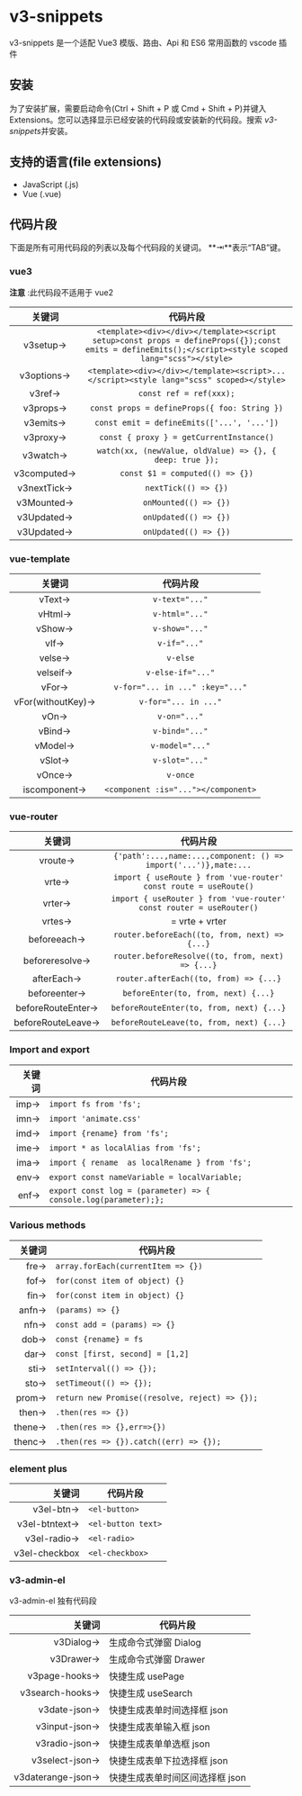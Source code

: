 # v3-snippets

v3-snippets 是一个适配 Vue3 模版、路由、Api 和 ES6 常用函数的 vscode 插件

## 安装

为了安装扩展，需要启动命令(Ctrl + Shift + P 或 Cmd + Shift + P)并键入 Extensions。您可以选择显示已经安装的代码段或安装新的代码段。搜索 *v3-snippets*并安装。

## 支持的语言(file extensions)

- JavaScript (.js)
- Vue (.vue)

## 代码片段

下面是所有可用代码段的列表以及每个代码段的关键词。 **⇥**表示“TAB”键。

### vue3

**注意** :此代码段不适用于 vue2

|   关键词    |                                                                       代码片段                                                                        |
| :---------: | :---------------------------------------------------------------------------------------------------------------------------------------------------: |
|  v3setup→   | `<template><div></div></template><script setup>const props = defineProps({});const emits = defineEmits();</script><style scoped lang="scss"></style>` |
| v3options→  |                               `<template><div></div></template><script>...</script><style lang="scss" scoped></style>`                                |
|   v3ref→    |                                                                `const ref = ref(xxx);`                                                                |
|  v3props→   |                                                     `const props = defineProps({ foo: String })`                                                      |
|  v3emits→   |                                                      `const emit = defineEmits(['...', '...'])`                                                       |
|  v3proxy→   |                                                       `const { proxy } = getCurrentInstance()`                                                        |
|  v3watch→   |                                               `watch(xx, (newValue, oldValue) => {}, { deep: true });`                                                |
| v3computed→ |                                                            `const $1 = computed(() => {})`                                                            |
| v3nextTick→ |                                                                 `nextTick(() => {})`                                                                  |
| v3Mounted→  |                                                                 `onMounted(() => {})`                                                                 |
| v3Updated→  |                                                                 `onUpdated(() => {})`                                                                 |
| v3Updated→  |                                                                 `onUpdated(() => {})`                                                                 |

### vue-template

|      关键词       |              代码片段               |
| :---------------: | :---------------------------------: |
|      vText→       |           `v-text="..."`            |
|      vHtml→       |           `v-html="..."`            |
|      vShow→       |           `v-show="..."`            |
|       vIf→        |            `v-if="..."`             |
|      velse→       |              `v-else`               |
|     velseif→      |          `v-else-if="..."`          |
|       vFor→       |   `v-for="... in ..." :key="..."`   |
| vFor(withoutKey)→ |        `v-for="... in ..."`         |
|       vOn→        |            `v-on="..."`             |
|      vBind→       |           `v-bind="..."`            |
|      vModel→      |           `v-model="..."`           |
|      vSlot→       |           `v-slot="..."`            |
|      vOnce→       |              `v-once`               |
|   iscomponent→    | `<component :is="..."></component>` |

### vue-router

|      关键词       |                              代码片段                               |
| :---------------: | :-----------------------------------------------------------------: |
|      vroute→      |   `{'path':...,name:...,component: () => import('...')},mate:...`   |
|       vrte→       |  `import { useRoute } from 'vue-router' const route = useRoute()`   |
|      vrter→       | `import { useRouter } from 'vue-router' const router = useRouter()` |
|      vrtes→       |                           = vrte + vrter                            |
|    beforeeach→    |            `router.beforeEach((to, from, next) =>{...}`             |
|  beforeresolve→   |          `router.beforeResolve((to, from, next) => {...}`           |
|    afterEach→     |               `router.afterEach((to, from) => {...}`                |
|   beforeenter→    |                 `beforeEnter(to, from, next) {...}`                 |
| beforeRouteEnter→ |              `beforeRouteEnter(to, from, next) {...}`               |
| beforeRouteLeave→ |              `beforeRouteLeave(to, from, next) {...}`               |

### Import and export

| 关键词 | 代码片段                                                        |
| -----: | --------------------------------------------------------------- |
|   imp→ | `import fs from 'fs';`                                          |
|   imn→ | `import 'animate.css'`                                          |
|   imd→ | `import {rename} from 'fs';`                                    |
|   ime→ | `import * as localAlias from 'fs';`                             |
|   ima→ | `import { rename  as localRename } from 'fs';`                  |
|   env→ | `export const nameVariable = localVariable;`                    |
|   enf→ | `export const log = (parameter) => { console.log(parameter);};` |

### Various methods

| 关键词 | 代码片段                                       |
| -----: | ---------------------------------------------- |
|   fre→ | `array.forEach(currentItem => {})`             |
|   fof→ | `for(const item of object) {}`                 |
|   fin→ | `for(const item in object) {}`                 |
|  anfn→ | `(params) => {}`                               |
|   nfn→ | `const add = (params) => {}`                   |
|   dob→ | `const {rename} = fs`                          |
|   dar→ | `const [first, second] = [1,2]`                |
|   sti→ | `setInterval(() => {});`                       |
|   sto→ | `setTimeout(() => {});`                        |
|  prom→ | `return new Promise((resolve, reject) => {});` |
|  then→ | `.then(res => {})`                             |
| thene→ | `.then(res => {},err=>{})`                     |
| thenc→ | `.then(res => {}).catch((err) => {});`         |

### element plus

|        关键词 | 代码片段           |
| ------------: | ------------------ |
|     v3el-btn→ | `<el-button>`      |
| v3el-btntext→ | `<el-button text>` |
|   v3el-radio→ | `<el-radio>`       |
| v3el-checkbox | `<el-checkbox>`    |

### v3-admin-el

v3-admin-el 独有代码段

|            关键词 | 代码片段                        |
| ----------------: | ------------------------------- |
|         v3Dialog→ | 生成命令式弹窗 Dialog           |
|         v3Drawer→ | 生成命令式弹窗 Drawer           |
|     v3page-hooks→ | 快捷生成 usePage                |
|   v3search-hooks→ | 快捷生成 useSearch              |
|      v3date-json→ | 快捷生成表单时间选择框 json     |
|     v3input-json→ | 快捷生成表单输入框 json         |
|     v3radio-json→ | 快捷生成表单单选框 json         |
|    v3select-json→ | 快捷生成表单下拉选择框 json     |
| v3daterange-json→ | 快捷生成表单时间区间选择框 json |
